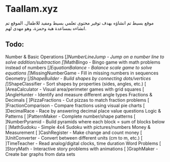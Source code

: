 # Taallam.xyz

موقع بسيط تم انشاؤه بهدف توفير محتوى تعلمي بسيط ومفيد للاطفال.
الموقع تم انشاءه بمساعدة هبة وحمزة، وهو مهدى لهم.

## Todo:
Number & Basic Operations
[*]NumberLineJump - Jump on a number line to solve addition/subtraction
[*]MathBingo - Bingo game with math problems instead of numbers
[*]EquationBalance - Balance scale game to solve equations
[*]MissingNumberGame - Fill in missing numbers in sequences
Geometry
[*]ShapeBuilder - Build shapes by connecting dots/vertices
[*]ShapeClassifier - Sort shapes by properties (sides, angles, etc.)
[ ]AreaCalculator - Visual area/perimeter games with grid squares
[ ]AngleHunter - Identify and measure different angle types
Fractions & Decimals
[ ]PizzaFractions - Cut pizzas to match fraction problems
[ ]FractionComparison - Compare fractions using visual pie charts
[ ]DecimalRace - Race by answering decimal place value questions
Logic & Patterns
[ ]PatternMaker - Complete number/shape patterns
[ ]NumberPyramid - Build pyramids where each block = sum of blocks below
[ ]MathSudoku - Simple 4x4 Sudoku with pictures/numbers
Money & Measurement
[ ]CashRegister - Make change and count money
[ ]UnitConverter - Convert between different units (cm to m, etc.)
[ ]TimeTeacher - Read analog/digital clocks, time duration
Word Problems
[ ]StoryMath - Interactive story problems with animations
[ ]GraphMaker - Create bar graphs from data sets
